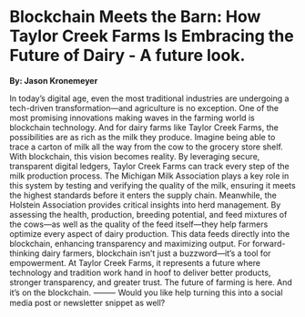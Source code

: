 # Blockchain Meets the Barn: How Taylor Creek Farms Is Embracing the Future of Dairy - A future look.

**By: Jason Kronemeyer**

In today’s digital age, even the most traditional industries are undergoing a tech-driven transformation—and agriculture is no exception. One of the most promising innovations making waves in the farming world is blockchain technology. And for dairy farms like Taylor Creek Farms, the possibilities are as rich as the milk they produce.
Imagine being able to trace a carton of milk all the way from the cow to the grocery store shelf. With blockchain, this vision becomes reality. By leveraging secure, transparent digital ledgers, Taylor Creek Farms can track every step of the milk production process. The Michigan Milk Association plays a key role in this system by testing and verifying the quality of the milk, ensuring it meets the highest standards before it enters the supply chain.
Meanwhile, the Holstein Association provides critical insights into herd management. By assessing the health, production, breeding potential, and feed mixtures of the cows—as well as the quality of the feed itself—they help farmers optimize every aspect of dairy production. This data feeds directly into the blockchain, enhancing transparency and maximizing output.
For forward-thinking dairy farmers, blockchain isn’t just a buzzword—it’s a tool for empowerment. At Taylor Creek Farms, it represents a future where technology and tradition work hand in hoof to deliver better products, stronger transparency, and greater trust.
The future of farming is here. And it’s on the blockchain.
⸻
Would you like help turning this into a social media post or newsletter snippet as well?
